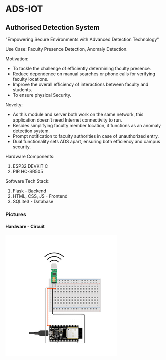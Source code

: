 # ADS-IOT
## Authorised Detection System
"Empowering Secure Environments with Advanced Detection Technology"

Use Case: Faculty Presence Detection, Anomaly Detection.

Motivation:
- To tackle the challenge of efficiently determining faculty presence.
- Reduce dependence on manual searches or phone calls for verifying faculty locations.
- Improve the overall efficiency of interactions between faculty and students.
- To ensure physical Security.

Novelty:
- As this module and server both work on the same network, this application doesn’t need Internet connectivity to r﻿un.
- Besides simplifying faculty member location, it functions as an anomaly detection system.
- Prompt notification to faculty authorities in case of unauthorized entry.
- Dual functionality sets ADS apart, ensuring both efficiency and campus security.

Hardware Components: 
1. ESP32 DEVKIT C
2. PIR HC-SR505

Software Tech Stack:
1. Flask - Backend
2. HTML, CSS, JS - Frontend
3. SQLite3 - Database



### Pictures

#### Hardware - Circuit

![Circuit](circuit.png)
